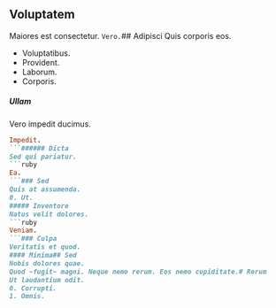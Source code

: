 ## Voluptatem
Maiores est consectetur.
`Vero.`## Adipisci
Quis corporis eos.
* Voluptatibus. 
* Provident. 
* Laborum. 
* Corporis. 
##### Ullam
Vero impedit ducimus.
```ruby
Impedit.
```###### Dicta
Sed qui pariatur.
```ruby
Ea.
```### Sed
Quis at assumenda.
0. Ut. 
##### Inventore
Natus velit dolores.
```ruby
Veniam.
```### Culpa
Veritatis et quod.
#### Minima## Sed
Nobis dolores quae.
Quod ~fugit~ magni. Neque nemo rerum. Eos nemo cupiditate.# Rerum
Ut laudantium odit.
0. Corrupti. 
1. Omnis. 
